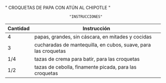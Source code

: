  "  CROQUETAS DE PAPA CON ATÚN AL CHIPOTLE  "
 
                                 "INSTRUCCIONES"

| Cantidad     | Instrucción                                                     |
| ------------ | --------------------------------------------------------------- |
| 4            | papas, grandes, sin cáscara, en mitades y cocidas               |
| 3            | cucharadas de mantequilla, en cubos, suave, para las croquetas  |
| 1/4          | tazas de crema para batir, para las croquetas                   |
| 1/2          | tazas de cebolla, finamente picada, para las croquetas          |
